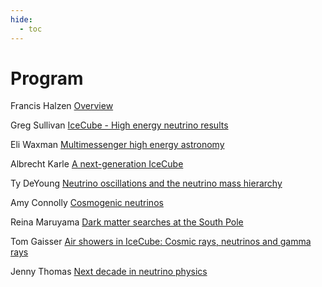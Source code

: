 ```yaml
---
hide:
  - toc
---
```


# Program


Francis Halzen [Overview](https://docushare.icecube.wisc.edu/dsweb/Get/Document-69607/april24_halzen.pdf)

Greg Sullivan [IceCube - High energy neutrino results](https://docushare.icecube.wisc.edu/dsweb/Get/Document-69615/2-beyond-icecube-sullivan-24apr.pdf)

Eli Waxman [Multimessenger high energy astronomy](https://docushare.icecube.wisc.edu/dsweb/Get/Document-69616/3-HE%20nu%20for%20NGIC_Waxman.pdf)

Albrecht Karle [A next-generation IceCube](https://docushare.icecube.wisc.edu/dsweb/Get/Document-69617/4-Karle_NGIC_Arlington.pdf)

Ty DeYoung [Neutrino oscillations and the neutrino mass hierarchy](https://docushare.icecube.wisc.edu/dsweb/Get/Document-69618/5-Neutrinos_Beyond_IceCube_DeYoung.pdf)

Amy Connolly [Cosmogenic neutrinos](https://docushare.icecube.wisc.edu/dsweb/Get/Document-69619/6-Beyond_IceCube_Connolly.pdf)

Reina Maruyama [Dark matter searches at the South Pole](https://docushare.icecube.wisc.edu/dsweb/Get/Document-69620/7-Maruyama_Arlington2014.pdf)

Tom Gaisser [Air showers in IceCube: Cosmic rays, neutrinos and gamma rays](https://docushare.icecube.wisc.edu/dsweb/Get/Document-69621/8-Gaisser-Apr24.pdf)

Jenny Thomas [Next decade in neutrino physics](https://docushare.icecube.wisc.edu/dsweb/Get/Document-69652/9-nextdecade_Thomas.pdf)
